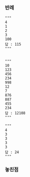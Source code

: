 ### 반례
```
"""
4
1
2
3
100
답 : 115
"""


"""
10
123
456
234
998
12
7
876
887
455
234
답 : 12108
"""

"""
4
3
3
3
3
답 : 24
"""
```

### 놓친점
